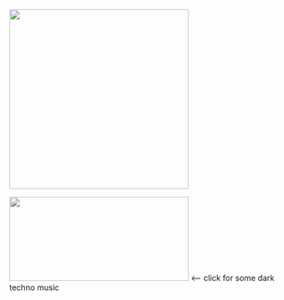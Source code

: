 <div style="display:flex;">
  <img src="https://media0.giphy.com/media/v1.Y2lkPTc5MGI3NjExemFnOGp5Y2Flb2wxaDAydmxlYWs0dGdzbTc0MTd5amgzN2xzNDlqdCZlcD12MV9pbnRlcm5hbF9naWZfYnlfaWQmY3Q9Zw/13HBDT4QSTpveU/giphy.webp" width="320" />
</div>


<a href="https://www.youtube.com/watch?v=yqq_h6TpUNk" target="_blank"><img src="https://i.pinimg.com/736x/50/8d/de/508ddea28797cce814668ab5a083919d.jpg" width="320" height="150" style="filter: grayscale(1);"></a> <-- click for some dark techno music
